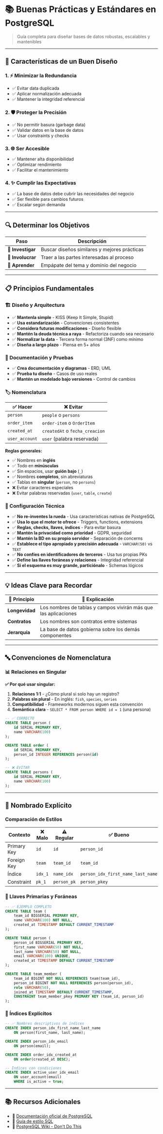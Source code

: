 # 📚 Buenas Prácticas y Estándares en PostgreSQL

> Guía completa para diseñar bases de datos robustas, escalables y mantenibles

---

## 🎯 Características de un Buen Diseño

### 1. ⚡ Minimizar la Redundancia
- ✅ Evitar data duplicada
- ✅ Aplicar normalización adecuada
- ✅ Mantener la integridad referencial

### 2. 🛡️ Proteger la Precisión
- ✅ No permitir basura (garbage data)
- ✅ Validar datos en la base de datos
- ✅ Usar constraints y checks

### 3. 🌐 Ser Accesible
- ✅ Mantener alta disponibilidad
- ✅ Optimizar rendimiento
- ✅ Facilitar el mantenimiento

### 4. ✨ Cumplir las Expectativas
- ✅ La base de datos debe cubrir las necesidades del negocio
- ✅ Ser flexible para cambios futuros
- ✅ Escalar según demanda

---

## 🔍 Determinar los Objetivos

| Paso | Descripción |
|------|-------------|
| 🔎 **Investigar** | Buscar diseños similares y mejores prácticas |
| 👥 **Involucrar** | Traer a las partes interesadas al proceso |
| 📖 **Aprender** | Empápate del tema y dominio del negocio |

---

## 📋 Principios Fundamentales

### 🏗️ Diseño y Arquitectura
- ✅ **Mantenla simple** - KISS (Keep It Simple, Stupid)
- ✅ **Usa estandarización** - Convenciones consistentes
- ✅ **Considera futuras modificaciones** - Diseño flexible
- ✅ **Mantén la deuda técnica a raya** - Refactoriza cuando sea necesario
- ✅ **Normalizar la data** - Tercera forma normal (3NF) como mínimo
- ✅ **Diseña a largo plazo** - Piensa en 5+ años

### 📝 Documentación y Pruebas
- ✅ **Crea documentación y diagramas** - ERD, UML
- ✅ **Prueba tu diseño** - Casos de uso reales
- ✅ **Mantén un modelado bajo versiones** - Control de cambios

### 🏷️ Nomenclatura

| ✅ Hacer | ❌ Evitar |
|----------|-----------|
| `person` | `people` o `persons` |
| `order_item` | `order-item` o `OrderItem` |
| `created_at` | `createdAt` o `fecha_creacion` |
| `user_account` | `user` (palabra reservada) |

**Reglas generales:**
- ✅ Nombres en **inglés**
- ✅ Todo en **minúsculas**
- ✅ Sin espacios, usar **guión bajo** (`_`)
- ✅ Nombres **completos**, sin abreviaturas
- ✅ Tablas en **singular** (`person`, no `persons`)
- ❌ Evitar caracteres especiales
- ❌ Evitar palabras reservadas (`user`, `table`, `create`)

### 🔧 Configuración Técnica
- ✅ **No re-inventes la rueda** - Usa características nativas de PostgreSQL
- ✅ **Usa lo que el motor te ofrece** - Triggers, functions, extensions
- ✅ **Reglas, checks, llaves, índices** - Para evitar basura
- ✅ **Mantén la privacidad como prioridad** - GDPR, seguridad
- ✅ **Mantén la BD en su propio servidor** - Separación de concerns
- ✅ **Establece el tipo apropiado y precisión adecuada** - `VARCHAR(50)` vs `TEXT`
- ✅ **No confíes en identificadores de terceros** - Usa tus propias PKs
- ✅ **Define las llaves foráneas y relaciones** - Integridad referencial
- ✅ **Si el esquema es muy grande, particiónalo** - Schemas lógicos

---

## 💡 Ideas Clave para Recordar

| 💭 Principio | 📌 Explicación |
|--------------|----------------|
| **Longevidad** | Los nombres de tablas y campos vivirán más que las aplicaciones |
| **Contratos** | Los nombres son contratos entre sistemas |
| **Jerarquía** | La base de datos gobierna sobre los demás componentes |

---

## 🔤 Convenciones de Nomenclatura

### 📊 Relaciones en Singular

**✅ Por qué usar singular:**

1. **Relaciones 1:1** - ¿Cómo plural si solo hay un registro?
2. **Palabras sin plural** - En inglés: `fish`, `species`, `series`
3. **Compatibilidad** - Frameworks modernos siguen esta convención
4. **Semántica clara** - `SELECT * FROM person WHERE id = 1` (una persona)

```sql
-- ✅ CORRECTO
CREATE TABLE person (
    id SERIAL PRIMARY KEY,
    name VARCHAR(100)
);

CREATE TABLE order (
    id SERIAL PRIMARY KEY,
    person_id INTEGER REFERENCES person(id)
);

-- ❌ EVITAR
CREATE TABLE persons (
    id SERIAL PRIMARY KEY,
    name VARCHAR(100)
);
```

---

## 🎯 Nombrado Explícito

### Comparación de Estilos

| Contexto | ❌ Malo | ⚠️ Regular | ✅ Bueno |
|----------|---------|-----------|----------|
| Primary Key | `id` | `id` | `person_id` |
| Foreign Key | `team` | `team_id` | `team_id` |
| Índice | `idx_1` | `name_idx` | `person_idx_first_name_last_name` |
| Constraint | `pk_1` | `person_pk` | `person_pkey` |

### 🔑 Llaves Primarias y Foráneas

```sql
-- ✅ EJEMPLO COMPLETO
CREATE TABLE team (
    team_id BIGSERIAL PRIMARY KEY,
    name VARCHAR(100) NOT NULL,
    created_at TIMESTAMP DEFAULT CURRENT_TIMESTAMP
);

CREATE TABLE person (
    person_id BIGSERIAL PRIMARY KEY,
    first_name VARCHAR(50) NOT NULL,
    last_name VARCHAR(50) NOT NULL,
    email VARCHAR(100) UNIQUE,
    created_at TIMESTAMP DEFAULT CURRENT_TIMESTAMP
);

CREATE TABLE team_member (
    team_id BIGINT NOT NULL REFERENCES team(team_id),
    person_id BIGINT NOT NULL REFERENCES person(person_id),
    role VARCHAR(50),
    joined_at TIMESTAMP DEFAULT CURRENT_TIMESTAMP,
    CONSTRAINT team_member_pkey PRIMARY KEY (team_id, person_id)
);
```

### 📇 Índices Explícitos

```sql
-- ✅ Nombres descriptivos de índices
CREATE INDEX person_idx_first_name_last_name 
    ON person(first_name, last_name);

CREATE INDEX person_idx_email 
    ON person(email);

CREATE INDEX order_idx_created_at 
    ON order(created_at DESC);

-- Índices con condiciones
CREATE INDEX active_user_idx_email 
    ON user_account(email) 
    WHERE is_active = true;
```

---

## 📚 Recursos Adicionales

- 📖 [Documentación oficial de PostgreSQL](https://www.postgresql.org/docs/)
- 🎨 [Guía de estilo SQL](https://www.sqlstyle.guide/)
- 🔧 [PostgreSQL Wiki - Don't Do This](https://wiki.postgresql.org/wiki/Don't_Do_This)